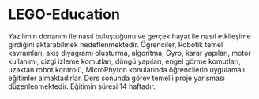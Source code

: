 # LEGO-Education

Yazılımın donanım ile nasıl buluştuğunu ve gerçek hayat ile nasıl etkileşime girdiğini aktarabilmek hedeflenmektedir. Öğrenciler, Robotik temel kavramları, akış diyagramı oluşturma, algoritma, Gyro, karar yapıları, motor kullanımı, çizgi izleme komutları, döngü yapıları, engel görme komutları, uzaktan robot kontrolü, MicroPhyton konularında öğrencilerin uygulamalı eğitimler almaktadırlar. Ders sonunda görev temelli proje yarışması düzenlenmektedir. Eğitimin süresi 14 haftadır. 

